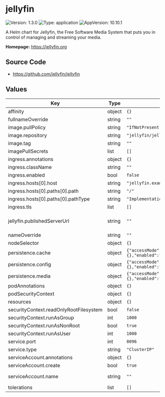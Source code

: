 # jellyfin

![Version: 1.3.0](https://img.shields.io/badge/Version-1.3.0-informational?style=flat-square) ![Type: application](https://img.shields.io/badge/Type-application-informational?style=flat-square) ![AppVersion: 10.10.1](https://img.shields.io/badge/AppVersion-10.10.1-informational?style=flat-square)

A Helm chart for Jellyfin, the Free Software Media System that puts you in control of managing and streaming your media.

**Homepage:** <https://jellyfin.org>

## Source Code

* <https://github.com/jellyfin/jellyfin>

## Values

| Key | Type | Default | Description |
|-----|------|---------|-------------|
| affinity | object | `{}` |  |
| fullnameOverride | string | `""` |  |
| image.pullPolicy | string | `"IfNotPresent"` |  |
| image.repository | string | `"jellyfin/jellyfin"` |  |
| image.tag | string | `""` | Overrides the image tag whose default is the chart appVersion. |
| imagePullSecrets | list | `[]` |  |
| ingress.annotations | object | `{}` |  |
| ingress.className | string | `""` |  |
| ingress.enabled | bool | `false` |  |
| ingress.hosts[0].host | string | `"jellyfin.example.com"` |  |
| ingress.hosts[0].paths[0].path | string | `"/"` |  |
| ingress.hosts[0].paths[0].pathType | string | `"ImplementationSpecific"` |  |
| ingress.tls | list | `[]` |  |
| jellyfin.publishedServerUrl | string | `""` | See PublishedServerUrl at https://jellyfin.org/docs/general/administration/configuration#main-configuration-options |
| nameOverride | string | `""` |  |
| nodeSelector | object | `{}` |  |
| persistence.cache | object | `{"accessMode":"ReadWriteOnce","annotations":{},"enabled":false,"existingClaim":"","size":"10Gi","storageClass":""}` | Persistence config for the /cache volume |
| persistence.config | object | `{"accessMode":"ReadWriteOnce","annotations":{},"enabled":false,"existingClaim":"","size":"1Gi","storageClass":""}` | Persistence config for the /config volume |
| persistence.media | object | `{"accessMode":"ReadWriteOnce","annotations":{},"enabled":false,"existingClaim":"","size":"10Gi","storageClass":""}` | Persistence config for the /media volume |
| podAnnotations | object | `{}` |  |
| podSecurityContext | object | `{}` |  |
| resources | object | `{}` |  |
| securityContext.readOnlyRootFilesystem | bool | `false` |  |
| securityContext.runAsGroup | int | `1000` |  |
| securityContext.runAsNonRoot | bool | `true` |  |
| securityContext.runAsUser | int | `1000` |  |
| service.port | int | `8096` |  |
| service.type | string | `"ClusterIP"` |  |
| serviceAccount.annotations | object | `{}` | Annotations to add to the service account |
| serviceAccount.create | bool | `true` | Specifies whether a service account should be created |
| serviceAccount.name | string | `""` | The name of the service account to use. If not set and create is true, a name is generated using the fullname template |
| tolerations | list | `[]` |  |

